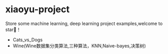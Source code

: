 # xiaoyu-project
Store some machine learning, deep learning project examples,welcome to star🌟！

- Cats_vs_Dogs
- Wine(Wine数据集分类算法,三种算法，KNN,Naive-bayes,决策树)
